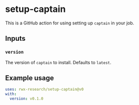 # setup-captain

This is a GitHub action for using setting up `captain` in your job.

## Inputs

### `version`

The version of `captain` to install. Defaults to `latest`.

## Example usage

```yaml
uses: rwx-research/setup-captain@v0
with:
  version: v0.1.0
```
